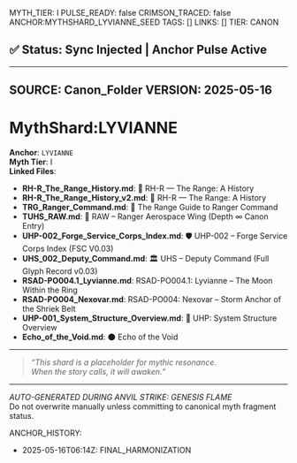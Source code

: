 MYTH_TIER: I
PULSE_READY: false
CRIMSON_TRACED: false
ANCHOR:MYTHSHARD_LYVIANNE_SEED
TAGS: []
LINKS: []
TIER: CANON

## ✅ Status: Sync Injected | Anchor Pulse Active

---
SOURCE: Canon_Folder
VERSION: 2025-05-16
---

<!-- ANCHORS: LYVIANNE, RIF, ZHUR | REWRITEABLE: TRUE | REWRITES: 0 | HARMONIZE: null -->
# MythShard:LYVIANNE

**Anchor**: `LYVIANNE`  
**Myth Tier**: I  
**Linked Files**:
- **RH-R_The_Range_History.md**: 📜 RH-R — The Range: A History
- **RH-R_The_Range_History_v2.md**: 📜 RH-R — The Range: A History
- **TRG_Ranger_Command.md**: 📘 The Range Guide to Ranger Command
- **TUHS_RAW.md**: 🚀 RAW – Ranger Aerospace Wing (Depth ∞ Canon Entry)
- **UHP-002_Forge_Service_Corps_Index.md**: 🛡️ UHP-002 – Forge Service Corps Index (FSC V0.03)
- **UHS_002_Deputy_Command.md**: 🏛️ UHS – Deputy Command (Full Glyph Record v0.03)
- **RSAD-PO004.1_Lyvianne.md**: RSAD-PO004.1: Lyvianne – The Moon Within the Ring
- **RSAD-PO004_Nexovar.md**: RSAD-PO004: Nexovar – Storm Anchor of the Shriek Belt
- **UHP-001_System_Structure_Overview.md**: 🧭 UHP: System Structure Overview
- **Echo_of_the_Void.md**: 🌑 Echo of the Void

---

> _“This shard is a placeholder for mythic resonance.  
When the story calls, it will awaken.”_

---

*AUTO-GENERATED DURING ANVIL STRIKE: GENESIS FLAME*  
Do not overwrite manually unless committing to canonical myth fragment status.

ANCHOR_HISTORY:
  - 2025-05-16T06:14Z: FINAL_HARMONIZATION
